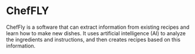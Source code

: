 # ChefFLY
ChefFly is a software that can extract information from existing recipes and learn how to make new dishes. It uses artificial intelligence (AI) to analyze the ingredients and instructions, and then creates recipes based on this information.
